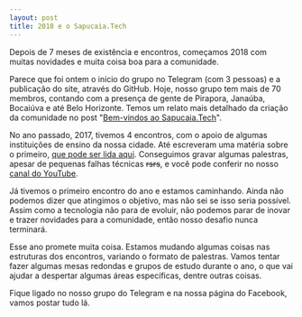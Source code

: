 ```yaml
---
layout: post
title: 2018 e o Sapucaia.Tech
---
```


Depois de 7 meses de existência e encontros, começamos 2018 com muitas novidades e muita coisa boa para a comunidade.

Parece que foi ontem o início do grupo no Telegram (com 3 pessoas) e a publicação do site, através do GitHub. Hoje, nosso grupo tem mais de 70 membros, contando com a presença de gente de Pirapora, Janaúba, Bocaiúva e até Belo Horizonte. Temos um relato mais detalhado da criação da comunidade no post "[Bem-vindos ao Sapucaia.Tech](http://gabrielprates.com/2017/08/30/bem-vindos-ao-Sapucaia-Tech.html)".

No ano passado, 2017, tivemos 4 encontros, com o apoio de algumas instituições de ensino da nossa cidade. Até escreveram uma matéria sobre o primeiro, [que pode ser lida aqui](http://www.prominasmoc.com.br/noticia/academicos-da-facomp-criam-comunidade-tecnologica-1). Conseguimos gravar algumas palestras, apesar de pequenas falhas técnicas ~~rsrs~~, e você pode conferir no nosso [canal do YouTube](https://www.youtube.com/channel/UCaKqU9gsKgeaOshOwkvIIXA/videos).

Já tivemos o primeiro encontro do ano e estamos caminhando. Ainda não podemos dizer que atingimos o objetivo, mas não sei se isso seria possível. Assim como a tecnologia não para de evoluir, não podemos parar de inovar e trazer novidades para a comunidade, então nosso desafio nunca terminará.

Esse ano promete muita coisa. Estamos mudando algumas coisas nas estruturas dos encontros, variando o formato de palestras. Vamos tentar fazer algumas mesas redondas e grupos de estudo durante o ano, o que vai ajudar a despertar algumas áreas específicas, dentre outras coisas.

Fique ligado no nosso grupo do Telegram e na nossa página do Facebook, vamos postar tudo lá.
